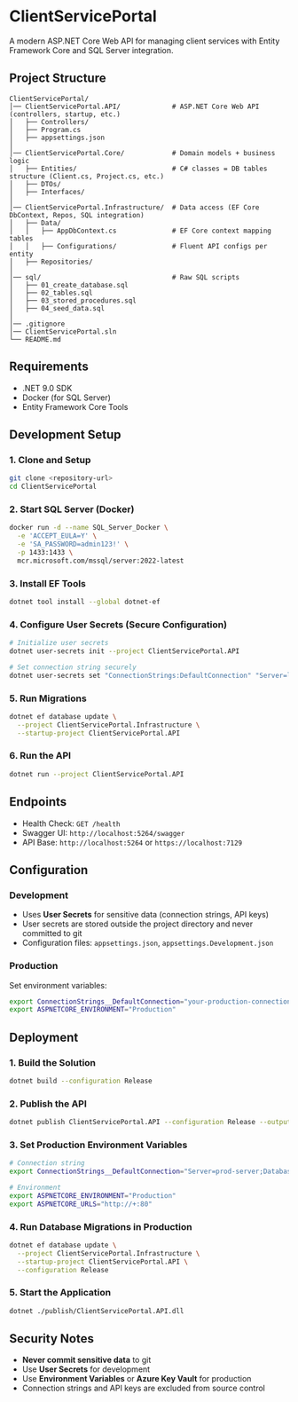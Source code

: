 # ClientServicePortal

A modern ASP.NET Core Web API for managing client services with Entity Framework Core and SQL Server integration.

## Project Structure

```
ClientServicePortal/
│── ClientServicePortal.API/             # ASP.NET Core Web API (controllers, startup, etc.)
│   ├── Controllers/
│   ├── Program.cs
│   ├── appsettings.json
│
│── ClientServicePortal.Core/            # Domain models + business logic
│   ├── Entities/                        # C# classes = DB tables structure (Client.cs, Project.cs, etc.) 
│   ├── DTOs/
│   ├── Interfaces/
│
│── ClientServicePortal.Infrastructure/  # Data access (EF Core DbContext, Repos, SQL integration)
│   ├── Data/
│   │   ├── AppDbContext.cs              # EF Core context mapping tables
│   │   ├── Configurations/              # Fluent API configs per entity
│   ├── Repositories/
│
│── sql/                                 # Raw SQL scripts
│   ├── 01_create_database.sql
│   ├── 02_tables.sql
│   ├── 03_stored_procedures.sql
│   ├── 04_seed_data.sql
│
│── .gitignore
│── ClientServicePortal.sln
└── README.md
```

## Requirements

- .NET 9.0 SDK
- Docker (for SQL Server)
- Entity Framework Core Tools

## Development Setup

### 1. Clone and Setup
```bash
git clone <repository-url>
cd ClientServicePortal
```

### 2. Start SQL Server (Docker)
```bash
docker run -d --name SQL_Server_Docker \
  -e 'ACCEPT_EULA=Y' \
  -e 'SA_PASSWORD=admin123!' \
  -p 1433:1433 \
  mcr.microsoft.com/mssql/server:2022-latest
```

### 3. Install EF Tools
```bash
dotnet tool install --global dotnet-ef
```

### 4. Configure User Secrets (Secure Configuration)
```bash
# Initialize user secrets
dotnet user-secrets init --project ClientServicePortal.API

# Set connection string securely
dotnet user-secrets set "ConnectionStrings:DefaultConnection" "Server=localhost,1433;Database=ClientServicePortal;User Id=sa;Password=admin123!;TrustServerCertificate=True;" --project ClientServicePortal.API
```

### 5. Run Migrations
```bash
dotnet ef database update \
  --project ClientServicePortal.Infrastructure \
  --startup-project ClientServicePortal.API
```

### 6. Run the API
```bash
dotnet run --project ClientServicePortal.API
```

## Endpoints

- Health Check: `GET /health`
- Swagger UI: `http://localhost:5264/swagger`
- API Base: `http://localhost:5264` or `https://localhost:7129`

## Configuration

### Development
- Uses **User Secrets** for sensitive data (connection strings, API keys)
- User secrets are stored outside the project directory and never committed to git
- Configuration files: `appsettings.json`, `appsettings.Development.json`

### Production
Set environment variables:
```bash
export ConnectionStrings__DefaultConnection="your-production-connection-string"
export ASPNETCORE_ENVIRONMENT="Production"
```

## Deployment

### 1. Build the Solution
```bash
dotnet build --configuration Release
```

### 2. Publish the API
```bash
dotnet publish ClientServicePortal.API --configuration Release --output ./publish
```

### 3. Set Production Environment Variables
```bash
# Connection string
export ConnectionStrings__DefaultConnection="Server=prod-server;Database=ClientServicePortal;User Id=prod-user;Password=secure-password;TrustServerCertificate=True;"

# Environment
export ASPNETCORE_ENVIRONMENT="Production"
export ASPNETCORE_URLS="http://+:80"
```

### 4. Run Database Migrations in Production
```bash
dotnet ef database update \
  --project ClientServicePortal.Infrastructure \
  --startup-project ClientServicePortal.API \
  --configuration Release
```

### 5. Start the Application
```bash
dotnet ./publish/ClientServicePortal.API.dll
```

## Security Notes

- **Never commit sensitive data** to git
- Use **User Secrets** for development
- Use **Environment Variables** or **Azure Key Vault** for production
- Connection strings and API keys are excluded from source control
